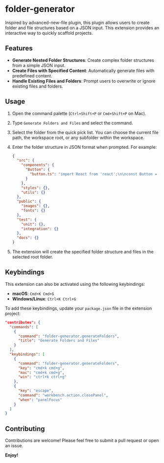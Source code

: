 # folder-generator

Inspired by advanced-new-file plugin, this plugin allows users to create folder and file structures based on a JSON input. This extension provides an interactive way to quickly scaffold projects.

## Features

- **Generate Nested Folder Structures**: Create complex folder structures from a simple JSON input.
- **Create Files with Specified Content**: Automatically generate files with predefined content.
- **Handle Existing Files and Folders**: Prompt users to overwrite or ignore existing files and folders.

## Usage

1. Open the command palette (`Ctrl+Shift+P` or `Cmd+Shift+P` on Mac).

2. Type `Generate Folders and Files` and select the command.

3. Select the folder from the quick pick list. You can choose the current file path, the workspace root, or any subfolder within the workspace.

4. Enter the folder structure in JSON format when prompted. For example:

   ```json
   {
     "src": {
       "components": {
         "Button": {
           "button.ts": "import React from 'react';\n\nconst Button = () => <button>Click me</button>;\n\nexport default Button;"
         }
       },
       "styles": {},
       "utils": {}
     },
     "public": {
       "images": {},
       "fonts": {}
     },
     "test": {
       "unit": {},
       "integration": {}
     },
     "docs": {}
   }
   ```

5. The extension will create the specified folder structure and files in the selected root folder.

## Keybindings

This extension can also be activated using the following keybindings:

- **macOS**: `Cmd+K Cmd+G`
- **Windows/Linux**: `Ctrl+K Ctrl+G`

To add these keybindings, update your `package.json` file in the extension project:

```json
"contributes": {
  "commands": [
    {
      "command": "folder-generator.generateFolders",
      "title": "Generate Folders and Files"
    }
  ],
  "keybindings": [
    {
      "command": "folder-generator.generateFolders",
      "key": "cmd+k cmd+g",
      "mac": "cmd+k cmd+g",
      "win": "ctrl+k ctrl+g"
    },
    {
      "key": "escape",
      "command": "workbench.action.closePanel",
      "when": "panelFocus"
    }
  ]
}
```

## Contributing

Contributions are welcome! Please feel free to submit a pull request or open an issue.

**Enjoy!**
